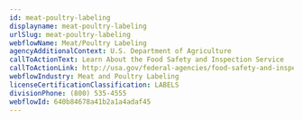 ```yaml
---
id: meat-poultry-labeling
displayname: meat-poultry-labeling
urlSlug: meat-poultry-labeling
webflowName: Meat/Poultry Labeling
agencyAdditionalContext: U.S. Department of Agriculture
callToActionText: Learn About the Food Safety and Inspection Service
callToActionLink: http://usa.gov/federal-agencies/food-safety-and-inspection-service
webflowIndustry: Meat and Poultry Labeling
licenseCertificationClassification: LABELS
divisionPhone: (800) 535-4555
webflowId: 640b84678a41b2a1a4adaf45
---
```

